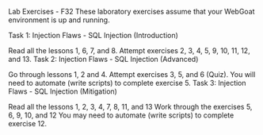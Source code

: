 Lab Exercises - F32
These laboratory exercises assume that your WebGoat environment is up and running.

Task 1:  Injection Flaws - SQL Injection (Introduction)

Read  all the lessons 1, 6, 7, and 8.
Attempt exercises 2, 3, 4, 5, 9, 10, 11, 12, and 13.
Task 2: Injection Flaws - SQL Injection (Advanced)

Go through lessons 1, 2 and 4.
Attempt exercises 3, 5, and 6 (Quiz).
You will need to automate (write scripts) to complete exercise 5.
Task 3: Injection Flaws - SQL Injection (Mitigation)

Read  all the lessons 1, 2, 3, 4, 7, 8, 11, and 13
Work through the exercises 5, 6, 9, 10, and 12
You may need to automate (write scripts) to complete exercise 12.
